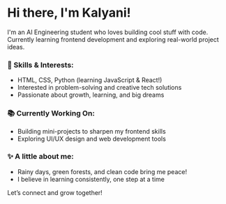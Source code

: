 # Hi there, I'm Kalyani!

I'm an AI Engineering student who loves building cool stuff with code.  
Currently learning frontend development and exploring real-world project ideas.

### 🚀 Skills & Interests:
- HTML, CSS, Python (learning JavaScript & React!)
- Interested in problem-solving and creative tech solutions
- Passionate about growth, learning, and big dreams

### 📚 Currently Working On:
- Building mini-projects to sharpen my frontend skills
- Exploring UI/UX design and web development tools

### ✨ A little about me:
- Rainy days, green forests, and clean code bring me peace!
- I believe in learning consistently, one step at a time

Let’s connect and grow together!
